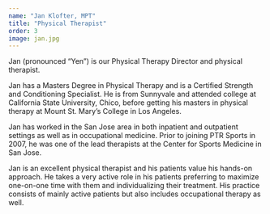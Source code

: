 ```yaml
---
name: "Jan Klofter, MPT"
title: "Physical Therapist"
order: 3
image: jan.jpg
---
```

Jan (pronounced “Yen”) is our Physical Therapy Director and physical therapist.

Jan has a Masters Degree in Physical Therapy and is a Certified Strength and Conditioning Specialist. He is from Sunnyvale and attended college at California State University, Chico, before getting his masters in physical therapy at Mount St. Mary’s College in Los Angeles.

Jan has worked in the San Jose area in both inpatient and outpatient settings as well as in occupational medicine. Prior to joining PTR Sports in 2007, he was one of the lead therapists at the Center for Sports Medicine in San Jose.

Jan is an excellent physical therapist and his patients value his hands-on approach.  He takes a very active role in his patients preferring to maximize one-on-one time with them and individualizing their treatment. His practice consists of mainly active patients but also includes occupational therapy as well.
